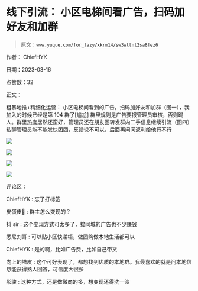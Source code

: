 # 线下引流： 小区电梯间看广告，扫码加好友和加群

> 原文：[`www.yuque.com/for_lazy/xkrm14/sw3wttnt2sa8fez6`](https://www.yuque.com/for_lazy/xkrm14/sw3wttnt2sa8fez6)

作者： ChiefHYK

日期：2023-03-16

点赞数：32

正文：

粗暴地推+精细化运营： 小区电梯间看到的广告，扫码加好友和加群（图一），我加入的时候已经是第 104 群了[尴尬] 群里规则是广告要报管理员审核，否则踢人。群里热度居然还蛮好，管理员还在朋友圈转发群内二手信息继续引流（图四） 私聊管理员能不能发快团团，反馈说不可以，后面再问问返利给他行不行

![](img/d3481ea63c3b1535ca6039147bea6d2b.png)  

![](img/8b53721a9a52bd659f93fdaa0970c27e.png)  

![](img/680aeb79da584158804c0cdd2b4413be.png)  

![](img/aedde25dc53704e32892e327d52a6c22.png)  

评论区：

ChiefHYK : 忘了打标签

皮蛋皮💠 : 群主怎么变现的？

抖 sir : 这个变现方式可太多了，接同城的广告也不少赚钱

悉尼刘哥 : 可以贴小区快递柜，做团购做本地生活都可以

ChiefHYK : 是的啊，比如广告费，比如自己带货

向上的塔皮 : 这个可好表现了，都想找到优质的本地群。我最喜欢的就是问本地信息能获得熟人回答，可信度大很多

彤骏 : 这种方式，还是做微商的多，想变现还得洗一波




